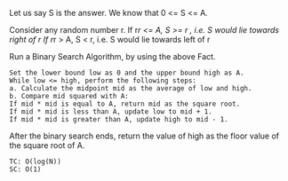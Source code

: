 Let us say S is the answer. We know that 0 <= S <= A.

Consider any random number r.
If r*r <= A, S >= r , i.e. S would lie towards right of r
If r*r > A, S < r, i.e. S would lie towards left of r

Run a Binary Search Algorithm, by using the above Fact.

    Set the lower bound low as 0 and the upper bound high as A.
    While low <= high, perform the following steps:
    a. Calculate the midpoint mid as the average of low and high.
    b. Compare mid squared with A:
    If mid * mid is equal to A, return mid as the square root.
    If mid * mid is less than A, update low to mid + 1.
    If mid * mid is greater than A, update high to mid - 1.


After the binary search ends, return the value of high as the floor value of the square root of A.

    TC: O(log(N))
    SC: O(1)